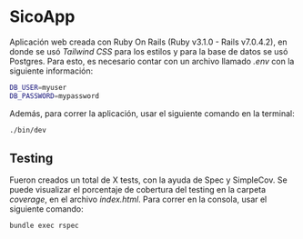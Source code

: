 # SicoApp
 Aplicación web creada con Ruby On Rails (Ruby v3.1.0 - Rails v7.0.4.2), en donde se usó *Tailwind CSS* para los estilos y para la base de datos se usó Postgres. Para esto, es necesario contar con un archivo llamado *.env* con la siguiente información:

 ```bash
 DB_USER=myuser
 DB_PASSWORD=mypassword
 ```

 Además, para correr la aplicación, usar el siguiente comando en la terminal:
 ```bash
 ./bin/dev 
 ```

## Testing
Fueron creados un total de X tests, con la ayuda de Spec y SimpleCov. Se puede visualizar el porcentaje de cobertura del testing en la carpeta *coverage*, en el archivo *index.html*. Para correr en la consola, usar el siguiente comando:
 ```bash
 bundle exec rspec 
 ```